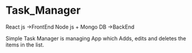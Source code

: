 # Task_Manager

React js ->FrontEnd
Node js + Mongo DB ->BackEnd

Simple Task Manager is managing App which Adds, edits and deletes the items in the list.

